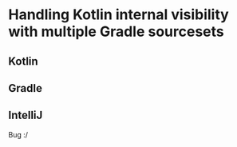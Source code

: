 # Handling Kotlin internal visibility with multiple Gradle sourcesets
## Kotlin
## Gradle
## IntelliJ
Bug :/